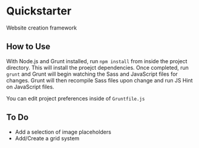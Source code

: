 Quickstarter
============

Website creation framework

## How to Use

With Node.js and Grunt installed, run `npm install` from inside the project directory. This will install the proejct dependencies. Once completed, run `grunt` and Grunt will begin watching the Sass and JavaScript files for changes. Grunt will then recompile Sass files upon change and run JS Hint on JavaScript files.

You can edit project preferences inside of `Gruntfile.js`

## To Do

+ Add a selection of image placeholders
+ Add/Create a grid system
